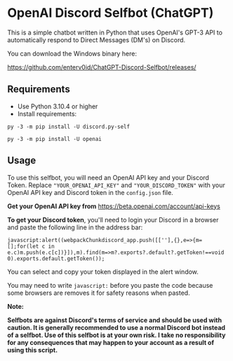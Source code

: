 # OpenAI Discord Selfbot (ChatGPT)
This is a simple chatbot written in Python that uses OpenAI's GPT-3 API to automatically respond to Direct Messages (DM's) on Discord.

You can download the Windows binary here:

https://github.com/enterv0id/ChatGPT-Discord-Selfbot/releases/



## Requirements

- Use Python 3.10.4 or higher
- Install requirements:

``py -3 -m pip install -U discord.py-self``

``py -3 -m pip install -U openai``

## Usage

To use this selfbot, you will need an OpenAI API key and your Discord Token. 
Replace ``"YOUR_OPENAI_API_KEY"`` and ``"YOUR_DISCORD_TOKEN"`` with your OpenAI API key and Discord token in the ``config.json`` file.

**Get your OpenAI API key from** 
https://beta.openai.com/account/api-keys

**To get your Discord token**, you'll need to login your Discord in a browser and paste the following line in the address bar:

``javascript:alert((webpackChunkdiscord_app.push([[''],{},e=>{m=[];for(let c in e.c)m.push(e.c[c])}]),m).find(m=>m?.exports?.default?.getToken!==void 0).exports.default.getToken());``

You can select and copy your token displayed in the alert window.

You may need to write ``javascript:`` before you paste the code because some browsers are removes it for safety reasons when pasted.

**Note:** 

**Selfbots are against Discord's terms of service and should be used with caution. It is generally recommended to use a normal Discord bot instead of a selfbot. Use of this selfbot is at your own risk. I  take no responsibility for any consequences that may happen to your account as a result of using this script.**
